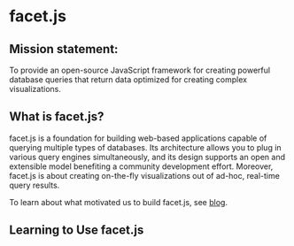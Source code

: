 # facet.js

## Mission statement:

To provide an open-source JavaScript framework for creating powerful database queries that return data optimized for
creating complex visualizations.

## What is facet.js?
facet.js is a foundation for building web-based applications capable of querying multiple types of databases.
Its architecture allows you to plug in various query engines simultaneously, and its design supports an open and
extensible model benefiting a community development effort. Moreover, facet.js is about creating on-the-fly
visualizations out of ad-hoc, real-time query results.

To learn about what motivated us to build facet.js, see [blog](/blog).

## Learning to Use facet.js
